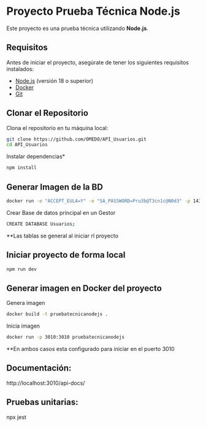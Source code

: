 # Proyecto Prueba Técnica Node.js

Este proyecto es una prueba técnica utilizando **Node.js**.

## Requisitos

Antes de iniciar el proyecto, asegúrate de tener los siguientes requisitos instalados:

- [Node.js](https://nodejs.org/) (versión 18 o superior)
- [Docker](https://www.docker.com/) 
- [Git](https://git-scm.com/) 

## Clonar el Repositorio

Clona el repositorio en tu máquina local:

```bash
git clone https://github.com/OMEDO/API_Usuarios.git
cd API_Usuarios
```

Instalar dependencias*
```bash
npm install
```

## Generar Imagen de la BD
```bash
docker run -e "ACCEPT_EULA=Y" -e "SA_PASSWORD=Pru3b@T3cn1c@N0d3" -p 1433:1433 --name mi_sqlserver -v sqlserver_data:/var/opt/mssql -d mcr.microsoft.com/mssql/server:latest
```

Crear Base de datos principal en un Gestor
```bash
CREATE DATABASE Usuarios;
```

**Las tablas se general al iniciar rl proyecto


## Iniciar proyecto de forma local
```bash
npm run dev
```


## Generar imagen en Docker del proyecto

Genera imagen
```bash
docker build -t pruebatecnicanodejs . 
```

Inicia imagen
```bash
docker run -p 3010:3010 pruebatecnicanodejs  
```

**En ambos casos esta configurado para iniciar en el puerto 3010


## Documentación:
http://localhost:3010/api-docs/


## Pruebas unitarias:
npx jest


